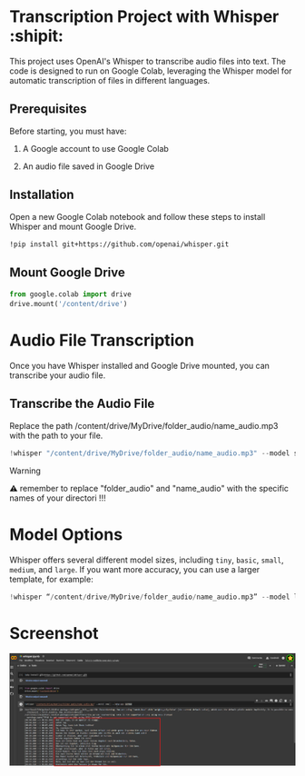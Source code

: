 # Transcription Project with Whisper :shipit:

This project uses OpenAI's Whisper to transcribe audio files into text. The code is designed to run on Google Colab, leveraging the Whisper model for automatic transcription of files in different languages.

## Prerequisites

Before starting, you must have:

 1. A Google account to use Google Colab

 2. An audio file saved in Google Drive

## Installation

Open a new Google Colab notebook and follow these steps to install Whisper and mount Google Drive.

```sh
!pip install git+https://github.com/openai/whisper.git
```
## Mount Google Drive

```python
from google.colab import drive
drive.mount('/content/drive')
```

# Audio File Transcription

Once you have Whisper installed and Google Drive mounted, you can transcribe your audio file.

## Transcribe the Audio File

Replace the path /content/drive/MyDrive/folder_audio/name_audio.mp3 with the path to your file.

```python
!whisper "/content/drive/MyDrive/folder_audio/name_audio.mp3" --model small --language German
```
> [!WARNING]
> ⚠️ remember to replace "folder_audio" and "name_audio" with the specific names of your directori !!!


# Model Options

Whisper offers several different model sizes, including `tiny`, `basic`, `small`, `medium`, and `large`. If you want more accuracy, you can use a larger template, for example:

```python
!whisper “/content/drive/MyDrive/folder_audio/name_audio.mp3” --model large --language German
```

# Screenshot
![Screenshot](whisper.png)














